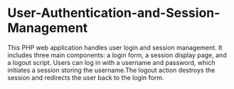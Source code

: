 # User-Authentication-and-Session-Management
This PHP web application handles user login and session management. It includes three main components: a login form, a session display page, and a logout script. Users can log in with a username and password, which initiates a session storing the username.The logout action destroys the session and redirects the user back to the login form.
